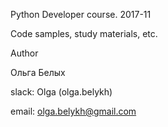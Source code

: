 Python Developer course. 2017-11

Code samples, study materials, etc.

Author

Ольга Белых

slack: Olga (olga.belykh)

email: olga.belykh@gmail.com